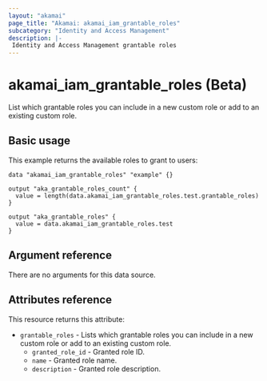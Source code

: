 ```yaml
---
layout: "akamai"
page_title: "Akamai: akamai_iam_grantable_roles"
subcategory: "Identity and Access Management"
description: |-
 Identity and Access Management grantable roles
---
```


# akamai_iam_grantable_roles (Beta)

List which grantable roles you can include in a new custom role or add to an existing custom role. 

## Basic usage

This example returns the available roles to grant to users:

```hcl
data "akamai_iam_grantable_roles" "example" {}

output "aka_grantable_roles_count" {
  value = length(data.akamai_iam_grantable_roles.test.grantable_roles)
}

output "aka_grantable_roles" {
  value = data.akamai_iam_grantable_roles.test
}
```

## Argument reference

There are no arguments for this data source.

## Attributes reference

This resource returns this attribute:

* `grantable_roles` - Lists which grantable roles you can include in a new custom role or add to an existing custom role. 
  * `granted_role_id` - Granted role ID.
  * `name` - Granted role name.
  * `description` - Granted role description.